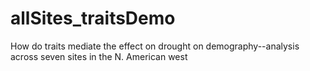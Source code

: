 # allSites_traitsDemo
How do traits mediate the effect on drought on demography--analysis across seven sites in the N. American west
